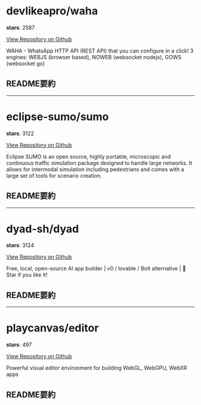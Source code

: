 
# devlikeapro/waha

**stars**: 2587

[View Repository on Github](https://github.com/devlikeapro/waha)

WAHA - WhatsApp HTTP API (REST API) that you can configure in a click! 3 engines: WEBJS (browser based), NOWEB (websocket nodejs), GOWS (websocket go)

## README要約


---

# eclipse-sumo/sumo

**stars**: 3122

[View Repository on Github](https://github.com/eclipse-sumo/sumo)

Eclipse SUMO is an open source, highly portable, microscopic and continuous traffic simulation package designed to handle large networks. It allows for intermodal simulation including pedestrians and comes with a large set of tools for scenario creation.

## README要約


---

# dyad-sh/dyad

**stars**: 3124

[View Repository on Github](https://github.com/dyad-sh/dyad)

Free, local, open-source AI app builder | v0 / lovable / Bolt alternative | 🌟 Star if you like it!

## README要約


---

# playcanvas/editor

**stars**: 497

[View Repository on Github](https://github.com/playcanvas/editor)

Powerful visual editor environment for building WebGL, WebGPU, WebXR apps

## README要約

